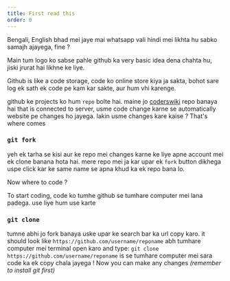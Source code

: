 ```yaml
---
title: First read this
order: 0
---
```


Bengali, English bhad mei jaye mai whatsapp vali hindi mei likhta hu sabko samajh ajayega, fine ?

Main tum logo ko sabse pahle github ka very basic idea dena chahta hu, jiski jrurat hai likhne ke liye.

Github is like a code storage, code ko online store kiya ja sakta, bohot sare log ek sath ek code pe kam kar sakte, aur hum vhi karenge.

github ke projects ko hum `repo` bolte hai. maine jo [coderswiki](https://github.com/flamecoders/coderswiki) repo banaya hai that is connected to server, usme code change karne se automatically website pe changes ho jayega. lakin usme changes kare kaise ? That's where comes

### `git fork`
yeh ek tarha se kisi aur ke repo mei changes karne ke liye apne account mei ek clone banana hota hai. mere repo mei ja kar upar ek `fork` button dikhega uspe click kar ke same name se apna khud ka ek repo bana lo. 

Now where to code ?

To start coding, code ko tumhe github se tumhare computer mei lana padega. use liye hum use karte

### `git clone`

tumne abhi jo fork banaya uske upar ke search bar ka url copy karo. it should look like `https://github.com/username/reponame`
abh tumhare computer mei terminal open karo and type: 
`git clone https://github.com/username/reponame`
is se tumhare computer mei sara code ka ek copy chala jayega ! Now you can make any changes
_(remember to install git first)_
